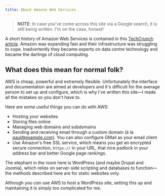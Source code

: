 ```yaml
---
title: About Amazon Web Services
---
```


> **NOTE**: In case you've come across this site via a Google search, it is still being written. I'm on the case, honest!

A short history of Amazon Web Services is contained in this [TechCrunch article](https://techcrunch.com/2016/07/02/andy-jassys-brief-history-of-the-genesis-of-aws/). Amazon was expanding fast and their infrastructure was struggling to cope. Inadvertently they became experts on data centre technology and became the darlings of cloud computing.

## What does this mean for normal folk?

AWS is cheap, powerful and extremely flexible. Unfortunately the interface and documentation are aimed at developers and it's  difficult for the average person to set up and configure, which is why I've written this site—I made all the mistakes so you don't have to.

Here are some useful things you can do with AWS:

* Hosting your websites
* Storing files online
* Managing web domains and subdomains
* Sending and receiving email through a custom domain (à la <paul@example.com>). You can also configure GMail as your email client
* Use Amazon's free SSL service, which means you get an encrypted secure connection, `https://` in your URL, that nice padlock in your address bar and better Google page rankings.

The elephant in the room here is WordPress (and maybe Drupal and Joomla), which relies on server-side scripting and databases to function—the methods described here are for static websites only. 

Although you *can* use AWS to host a WordPress site, setting this up and maintaining it is simply too complicated for me.
